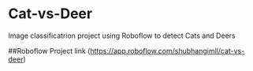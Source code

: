 # Cat-vs-Deer
Image classificatrion project using Roboflow to detect Cats and Deers

 ##Roboflow Project link 
 (https://app.roboflow.com/shubhangimll/cat-vs-deer)
